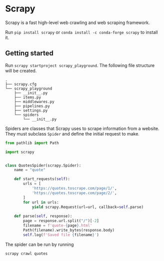 # Scrapy

Scrapy is a fast high-level web crawling and web scraping framework.

Run `pip install scrapy` or `conda install -c conda-forge scrapy` to install it.

## Getting started
Run `scrapy startproject scrapy_playground`. The following file structure will be created.
``` shell
.
├── scrapy.cfg
└── scrapy_playground
    ├── __init__.py
    ├── items.py
    ├── middlewares.py
    ├── pipelines.py
    ├── settings.py
    └── spiders
        └── __init__.py
```

Spiders are classes that Scrapy uses to scrape information from a website. They must subclass `Spider` and define the initial request to make.

``` python
from pathlib import Path

import scrapy


class QuotesSpider(scrapy.Spider):
    name = "quote"

    def start_requests(self):
        urls = [
            'https://quotes.toscrape.com/page/1/',
            'https://quotes.toscrape.com/page/2/',
        ]
        for url in urls:
            yield scrapy.Request(url=url, callback=self.parse)
    
    def parse(self, response):
        page = response.url.split("/")[-2]
        filename = f'quote-{page}.html'
        Path(filename).write_bytes(response.body)
        self.log(f'Saved file {filename}')
```

The spider can be run by running
``` shell
scrapy crawl quotes
```
